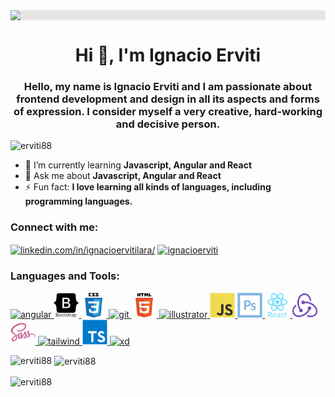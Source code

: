 <img style="display: block;-webkit-user-select: none;margin: auto;cursor: zoom-in;background-color: hsl(0, 0%, 90%);transition: background-color 300ms;" src="https://img.freepik.com/vector-gratis/encabezado-tipografico-desarrollador-frontend-mejora-diseno-interfaz-sitio-web-programacion-pagina-web-codificacion-prueba-profesion-ti-ilustracion-vector-plano-aislado_613284-304.jpg?w=1380&amp;t=st=1694026867~exp=1694027467~hmac=e0904240e8abf3f722406471646165aa8bece64826f982c6ee8d22d5149ef7b6">
<h1 align="center">Hi 👋, I'm Ignacio Erviti</h1>
<h3 align="center">Hello, my name is Ignacio Erviti and I am passionate about frontend development and design in all its aspects and forms of expression. I consider myself a very creative, hard-working and decisive person.</h3>

<p align="left"> <img src="https://komarev.com/ghpvc/?username=erviti88&label=Profile%20views&color=0e75b6&style=flat" alt="erviti88" /> </p>

- 🌱 I’m currently learning **Javascript, Angular and React**
- 💬 Ask me about **Javascript, Angular and React**
- ⚡ Fun fact: **I love learning all kinds of languages, including programming languages.**

<h3 align="left">Connect with me:</h3>
<p align="left">
<a href="https://linkedin.com/in/ignacioervitilara/" target="blank"><img align="center" src="https://raw.githubusercontent.com/rahuldkjain/github-profile-readme-generator/master/src/images/icons/Social/linked-in-alt.svg" alt="linkedin.com/in/ignacioervitilara/" height="30" width="40" /></a>
<a href="https://www.behance.net/ignacioerviti" target="blank"><img align="center" src="https://raw.githubusercontent.com/rahuldkjain/github-profile-readme-generator/master/src/images/icons/Social/behance.svg" alt="ignacioerviti" height="30" width="40" /></a>
</p>

<h3 align="left">Languages and Tools:</h3>
<p align="left"> <a href="https://angular.io" target="_blank" rel="noreferrer"> <img src="https://angular.io/assets/images/logos/angular/angular.svg" alt="angular" width="40" height="40"/> </a> <a href="https://getbootstrap.com" target="_blank" rel="noreferrer"> <img src="https://raw.githubusercontent.com/devicons/devicon/master/icons/bootstrap/bootstrap-plain-wordmark.svg" alt="bootstrap" width="40" height="40"/> </a> <a href="https://www.w3schools.com/css/" target="_blank" rel="noreferrer"> <img src="https://raw.githubusercontent.com/devicons/devicon/master/icons/css3/css3-original-wordmark.svg" alt="css3" width="40" height="40"/> </a> <a href="https://git-scm.com/" target="_blank" rel="noreferrer"> <img src="https://www.vectorlogo.zone/logos/git-scm/git-scm-icon.svg" alt="git" width="40" height="40"/> </a> <a href="https://www.w3.org/html/" target="_blank" rel="noreferrer"> <img src="https://raw.githubusercontent.com/devicons/devicon/master/icons/html5/html5-original-wordmark.svg" alt="html5" width="40" height="40"/> </a> <a href="https://www.adobe.com/in/products/illustrator.html" target="_blank" rel="noreferrer"> <img src="https://www.vectorlogo.zone/logos/adobe_illustrator/adobe_illustrator-icon.svg" alt="illustrator" width="40" height="40"/> </a> <a href="https://developer.mozilla.org/en-US/docs/Web/JavaScript" target="_blank" rel="noreferrer"> <img src="https://raw.githubusercontent.com/devicons/devicon/master/icons/javascript/javascript-original.svg" alt="javascript" width="40" height="40"/> </a> <a href="https://www.photoshop.com/en" target="_blank" rel="noreferrer"> <img src="https://raw.githubusercontent.com/devicons/devicon/master/icons/photoshop/photoshop-line.svg" alt="photoshop" width="40" height="40"/> </a> <a href="https://reactjs.org/" target="_blank" rel="noreferrer"> <img src="https://raw.githubusercontent.com/devicons/devicon/master/icons/react/react-original-wordmark.svg" alt="react" width="40" height="40"/> </a> <a href="https://redux.js.org" target="_blank" rel="noreferrer"> <img src="https://raw.githubusercontent.com/devicons/devicon/master/icons/redux/redux-original.svg" alt="redux" width="40" height="40"/> </a> <a href="https://sass-lang.com" target="_blank" rel="noreferrer"> <img src="https://raw.githubusercontent.com/devicons/devicon/master/icons/sass/sass-original.svg" alt="sass" width="40" height="40"/> </a> <a href="https://tailwindcss.com/" target="_blank" rel="noreferrer"> <img src="https://www.vectorlogo.zone/logos/tailwindcss/tailwindcss-icon.svg" alt="tailwind" width="40" height="40"/> </a> <a href="https://www.typescriptlang.org/" target="_blank" rel="noreferrer"> <img src="https://raw.githubusercontent.com/devicons/devicon/master/icons/typescript/typescript-original.svg" alt="typescript" width="40" height="40"/> </a> <a href="https://www.adobe.com/products/xd.html" target="_blank" rel="noreferrer"> <img src="https://cdn.worldvectorlogo.com/logos/adobe-xd.svg" alt="xd" width="40" height="40"/> </a> </p>

<p><img align="left" src="https://github-readme-stats.vercel.app/api/top-langs?username=erviti88&show_icons=true&locale=en&layout=compact" alt="erviti88" /></p>

<p>&nbsp;<img align="center" src="https://github-readme-stats.vercel.app/api?username=erviti88&show_icons=true&locale=en" alt="erviti88" /></p>

<p><img align="center" src="https://github-readme-streak-stats.herokuapp.com/?user=erviti88&" alt="erviti88" /></p>
